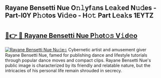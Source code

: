 ## Rayane Bensetti Nue O𝚗𝚕yf𝚊ns L𝚎a𝚔ed N𝚞𝚍es - Part-l0Y P𝚑𝚘tos Vi𝚍𝚎o - H𝚘𝚝 Part L𝚎a𝚔s 1EYTZ

# <h2><a href="http://kfd2wnm.oniu.top/?m=Rayane+Bensetti+Nue">🔗👉 🔴 Rayane Bensetti Nue P𝚑ot𝚘𝚜 V𝚒d𝚎o</a></h2>

[![Rayane Bensetti Nue Nu𝚍e𝚜](https://i.imgur.com/0qMVB7G.gif)](http://kfd2wnm.oniu.top/?m=Rayane+Bensetti+Nue)
Cybernetic artist and amusement giver Rayane Bensetti Nue, famed for publishing dance and lifestyle tutorials through popular dance moves and compact clips. Rayane Bensetti Nue's public image is characterized by its friendly and relatable nature, but the intricacies of his personal life remain shrouded in secrecy.  
